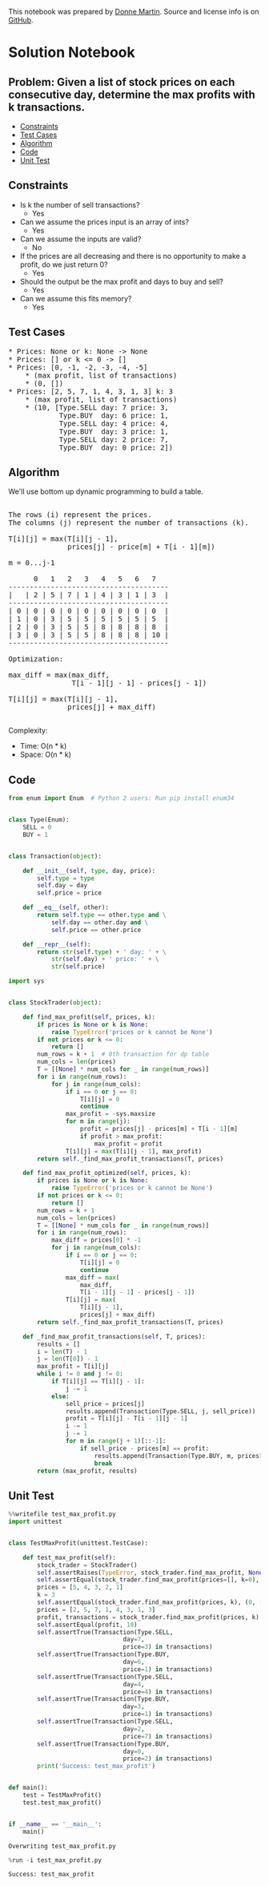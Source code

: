 This notebook was prepared by [Donne Martin](https://github.com/donnemartin). Source and license info is on [GitHub](https://github.com/donnemartin/interactive-coding-challenges).

# Solution Notebook

## Problem: Given a list of stock prices on each consecutive day, determine the max profits with k transactions.

- [Constraints](#Constraints)
- [Test Cases](#Test-Cases)
- [Algorithm](#Algorithm)
- [Code](#Code)
- [Unit Test](#Unit-Test)

## Constraints

- Is k the number of sell transactions?
  - Yes
- Can we assume the prices input is an array of ints?
  - Yes
- Can we assume the inputs are valid?
  - No
- If the prices are all decreasing and there is no opportunity to make a profit, do we just return 0?
  - Yes
- Should the output be the max profit and days to buy and sell?
  - Yes
- Can we assume this fits memory?
  - Yes

## Test Cases

<pre>
* Prices: None or k: None -> None
* Prices: [] or k <= 0 -> []
* Prices: [0, -1, -2, -3, -4, -5]
    * (max profit, list of transactions)
    * (0, [])
* Prices: [2, 5, 7, 1, 4, 3, 1, 3] k: 3
    * (max profit, list of transactions)
    * (10, [Type.SELL day: 7 price: 3, 
            Type.BUY  day: 6 price: 1, 
            Type.SELL day: 4 price: 4, 
            Type.BUY  day: 3 price: 1, 
            Type.SELL day: 2 price: 7, 
            Type.BUY  day: 0 price: 2])
</pre>

## Algorithm

We'll use bottom up dynamic programming to build a table.

<pre>

The rows (i) represent the prices.
The columns (j) represent the number of transactions (k).

T[i][j] = max(T[i][j - 1],
              prices[j] - price[m] + T[i - 1][m])

m = 0...j-1

      0   1   2   3   4   5   6   7
--------------------------------------
|   | 2 | 5 | 7 | 1 | 4 | 3 | 1 | 3  |
--------------------------------------
| 0 | 0 | 0 | 0 | 0 | 0 | 0 | 0 | 0  |
| 1 | 0 | 3 | 5 | 5 | 5 | 5 | 5 | 5  |
| 2 | 0 | 3 | 5 | 5 | 8 | 8 | 8 | 8  |
| 3 | 0 | 3 | 5 | 5 | 8 | 8 | 8 | 10 |
--------------------------------------

Optimization:

max_diff = max(max_diff,
               T[i - 1][j - 1] - prices[j - 1])

T[i][j] = max(T[i][j - 1],
              prices[j] + max_diff)

</pre>

Complexity:

- Time: O(n \* k)
- Space: O(n \* k)

## Code

```python
from enum import Enum  # Python 2 users: Run pip install enum34


class Type(Enum):
    SELL = 0
    BUY = 1


class Transaction(object):

    def __init__(self, type, day, price):
        self.type = type
        self.day = day
        self.price = price

    def __eq__(self, other):
        return self.type == other.type and \
            self.day == other.day and \
            self.price == other.price

    def __repr__(self):
        return str(self.type) + ' day: ' + \
            str(self.day) + ' price: ' + \
            str(self.price)
```

```python
import sys


class StockTrader(object):

    def find_max_profit(self, prices, k):
        if prices is None or k is None:
            raise TypeError('prices or k cannot be None')
        if not prices or k <= 0:
            return []
        num_rows = k + 1  # 0th transaction for dp table
        num_cols = len(prices)
        T = [[None] * num_cols for _ in range(num_rows)]
        for i in range(num_rows):
            for j in range(num_cols):
                if i == 0 or j == 0:
                    T[i][j] = 0
                    continue
                max_profit = -sys.maxsize
                for m in range(j):
                    profit = prices[j] - prices[m] + T[i - 1][m]
                    if profit > max_profit:
                        max_profit = profit
                T[i][j] = max(T[i][j - 1], max_profit)
        return self._find_max_profit_transactions(T, prices)

    def find_max_profit_optimized(self, prices, k):
        if prices is None or k is None:
            raise TypeError('prices or k cannot be None')
        if not prices or k <= 0:
            return []
        num_rows = k + 1
        num_cols = len(prices)
        T = [[None] * num_cols for _ in range(num_rows)]
        for i in range(num_rows):
            max_diff = prices[0] * -1
            for j in range(num_cols):
                if i == 0 or j == 0:
                    T[i][j] = 0
                    continue
                max_diff = max(
                    max_diff,
                    T[i - 1][j - 1] - prices[j - 1])
                T[i][j] = max(
                    T[i][j - 1],
                    prices[j] + max_diff)
        return self._find_max_profit_transactions(T, prices)

    def _find_max_profit_transactions(self, T, prices):
        results = []
        i = len(T) - 1
        j = len(T[0]) - 1
        max_profit = T[i][j]
        while i != 0 and j != 0:
            if T[i][j] == T[i][j - 1]:
                j -= 1
            else:
                sell_price = prices[j]
                results.append(Transaction(Type.SELL, j, sell_price))
                profit = T[i][j] - T[i - 1][j - 1]
                i -= 1
                j -= 1
                for m in range(j + 1)[::-1]:
                    if sell_price - prices[m] == profit:
                        results.append(Transaction(Type.BUY, m, prices[m]))
                        break
        return (max_profit, results)
```

## Unit Test

```python
%%writefile test_max_profit.py
import unittest


class TestMaxProfit(unittest.TestCase):

    def test_max_profit(self):
        stock_trader = StockTrader()
        self.assertRaises(TypeError, stock_trader.find_max_profit, None, None)
        self.assertEqual(stock_trader.find_max_profit(prices=[], k=0), [])
        prices = [5, 4, 3, 2, 1]
        k = 3
        self.assertEqual(stock_trader.find_max_profit(prices, k), (0, []))
        prices = [2, 5, 7, 1, 4, 3, 1, 3]
        profit, transactions = stock_trader.find_max_profit(prices, k)
        self.assertEqual(profit, 10)
        self.assertTrue(Transaction(Type.SELL,
                                day=7,
                                price=3) in transactions)
        self.assertTrue(Transaction(Type.BUY,
                                day=6,
                                price=1) in transactions)
        self.assertTrue(Transaction(Type.SELL,
                                day=4,
                                price=4) in transactions)
        self.assertTrue(Transaction(Type.BUY,
                                day=3,
                                price=1) in transactions)
        self.assertTrue(Transaction(Type.SELL,
                                day=2,
                                price=7) in transactions)
        self.assertTrue(Transaction(Type.BUY,
                                day=0,
                                price=2) in transactions)
        print('Success: test_max_profit')


def main():
    test = TestMaxProfit()
    test.test_max_profit()


if __name__ == '__main__':
    main()
```

    Overwriting test_max_profit.py

```python
%run -i test_max_profit.py
```

    Success: test_max_profit
